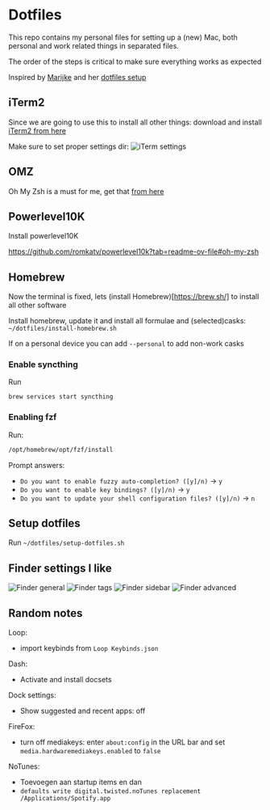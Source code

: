 # Dotfiles
This repo contains my personal files for setting up a (new) Mac, both personal and work related things in separated files.

The order of the steps is critical to make sure everything works as expected

Inspired by [Marijke](https://marijkeluttekes.dev/) and her [dotfiles setup](https://gitlab.com/mhlut/dotfiles/)


## iTerm2
Since we are going to use this to install all other things: download and install [iTerm2 from here](https://iterm2.com/)

Make sure to set proper settings dir:
![iTerm settings](images/iterm-settings.png)


## OMZ
Oh My Zsh is a must for me, get that [from here](https://ohmyz.sh/#install)

## Powerlevel10K
Install powerlevel10K

https://github.com/romkatv/powerlevel10k?tab=readme-ov-file#oh-my-zsh

## Homebrew
Now the terminal is fixed, lets (install Homebrew)[https://brew.sh/] to install all other software

Install homebrew, update it and install all formulae and (selected)casks:
```~/dotfiles/install-homebrew.sh```

If on a personal device you can add `--personal` to add non-work casks



### Enable syncthing
Run

```brew services start syncthing``` 


### Enabling fzf

Run:

```sh
/opt/homebrew/opt/fzf/install
```

Prompt answers:

- `Do you want to enable fuzzy auto-completion? ([y]/n)` → `y`
- `Do you want to enable key bindings? ([y]/n)` → `y`
- `Do you want to update your shell configuration files? ([y]/n)` → `n`

## Setup dotfiles
Run ```~/dotfiles/setup-dotfiles.sh```

## Finder settings I like
![Finder general](images/finder-01general.png)
![Finder tags](images/finder-02tags.png)
![Finder sidebar](images/finder-03sidebar.png)
![Finder advanced](images/finder-04advanced.png)



## Random notes
Loop:
- import keybinds from `Loop Keybinds.json` 

Dash:
- Activate and install docsets

Dock settings:
- Show suggested and recent apps: off

FireFox:
- turn off mediakeys: enter `about:config` in the URL bar and set `media.hardwaremediakeys.enabled` to `false`

NoTunes:
- Toevoegen aan startup items en dan
- `defaults write digital.twisted.noTunes replacement /Applications/Spotify.app`



